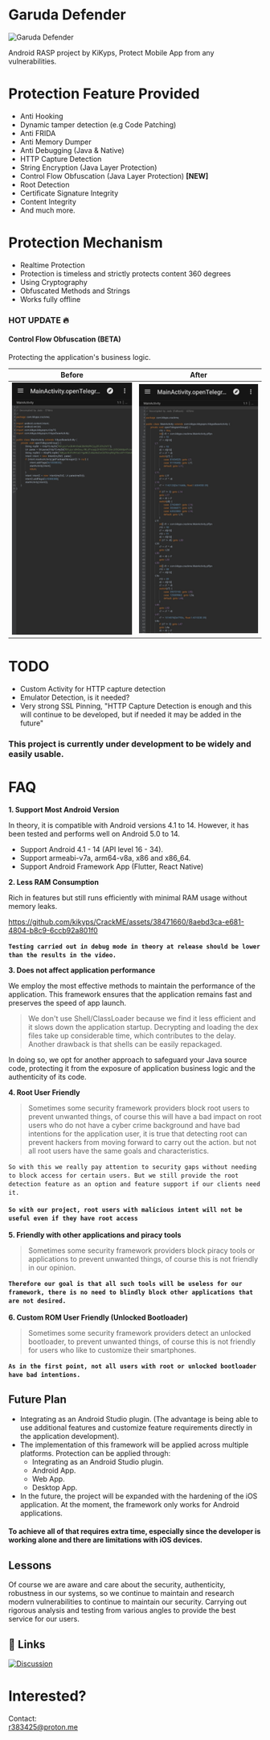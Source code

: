 # Garuda Defender

<img src="https://github.com/kikyps/CrackME/assets/38471660/ab822916-1c6f-41a7-b625-bbecc72c5d2a" alt="Garuda Defender" width="250" height="250"><br/>

Android RASP project by KiKyps, Protect Mobile App from any vulnerabilities.

# Protection Feature Provided

- Anti Hooking
- Dynamic tamper detection (e.g Code Patching)
- Anti FRIDA
- Anti Memory Dumper
- Anti Debugging (Java & Native)
- HTTP Capture Detection
- String Encryption (Java Layer Protection)
- Control Flow Obfuscation (Java Layer Protection) **[NEW]**
- Root Detection
- Certificate Signature Integrity
- Content Integrity
- And much more.

# Protection Mechanism

- Realtime Protection
- Protection is timeless and strictly protects content 360 degrees
- Using Cryptography
- Obfuscated Methods and Strings
- Works fully offline

### HOT UPDATE 🔥
#### Control Flow Obfuscation (BETA)
Protecting the application's business logic.

|                      Before                    |                      After                    |
| :--------------------------------------------: | :-------------------------------------------: |
| <img src="img/wcfo.jpg" style="width: 300px;"> | <img src="img/cfo.jpg" style="width: 300px;"> |

# TODO
- Custom Activity for HTTP capture detection
- Emulator Detection, is it needed?
- Very strong SSL Pinning, "HTTP Capture Detection is enough and this will continue to be developed, but if needed it may be added in the future"

### This project is currently under development to be widely and easily usable.

# FAQ

**1. Support Most Android Version**

In theory, it is compatible with Android versions 4.1 to 14. However, it has been tested and performs well on Android 5.0 to 14.

- Support Android 4.1 - 14 (API level 16 - 34).
- Support armeabi-v7a, arm64-v8a, x86 and x86_64.
- Support Android Framework App (Flutter, React Native)

**2. Less RAM Consumption**

Rich in features but still runs efficiently with minimal RAM usage without memory leaks.

https://github.com/kikyps/CrackME/assets/38471660/8aebd3ca-e681-4804-b8c9-6ccb92a801f0

**`Testing carried out in debug mode in theory at release should be lower than the results in the video.`**

**3. Does not affect application performance**

We employ the most effective methods to maintain the performance of the application. This framework ensures that the application remains fast and preserves the speed of app launch.

> We don't use Shell/ClassLoader because we find it less efficient and it slows down the application startup. Decrypting and loading the dex files take up considerable time, which contributes to the delay. Another drawback is that shells can be easily repackaged.

In doing so, we opt for another approach to safeguard your Java source code, protecting it from the exposure of application business logic and the authenticity of its code.

**4. Root User Friendly**

> Sometimes some security framework providers block root users to prevent unwanted things, of course this will have a bad impact on root users who do not have a cyber crime background and have bad intentions for the application user, it is true that detecting root can prevent hackers from moving forward to carry out the action. but not all root users have the same goals and characteristics.

`So with this we really pay attention to security gaps without needing to block access for certain users.
But we still provide the root detection feature as an option and feature support if our clients need it.`\
\
**`So with our project, root users with malicious intent will not be useful even if they have root access`**\
\
**5. Friendly with other applications and piracy tools**

> Sometimes some security framework providers block piracy tools or applications to prevent unwanted things, of course this is not friendly in our opinion.

**`Therefore our goal is that all such tools will be useless for our framework, there is no need to blindly block other applications that are not desired.`**\
\
**6. Custom ROM User Friendly (Unlocked Bootloader)**

> Sometimes some security framework providers detect an unlocked bootloader, to prevent unwanted things, of course this is not friendly for users who like to customize their smartphones.

**`As in the first point, not all users with root or unlocked bootloader have bad intentions.`**

## Future Plan

- Integrating as an Android Studio plugin. (The advantage is being able to use additional features and customize feature requirements directly in the application development).
- The implementation of this framework will be applied across multiple platforms. Protection can be applied through:
    + Integrating as an Android Studio plugin.
    + Android App.
    + Web App.
    + Desktop App.
- In the future, the project will be expanded with the hardening of the iOS application. At the moment, the framework only works for Android applications.


#### To achieve all of that requires extra time, especially since the developer is working alone and there are limitations with iOS devices.

## Lessons

Of course we are aware and care about the security, authenticity, robustness in our systems, so we continue to maintain and research modern vulnerabilities to continue to maintain our security. Carrying out rigorous analysis and testing from various angles to provide the best service for our users.

## 🔗 Links
[![Discussion](https://img.shields.io/badge/join_the_discussion-0088cc?style=for-the-badge&logo=telegram&logoColor=white)](https://t.me/crkme_xyz)

# Interested?

Contact:\
r383425@proton.me

